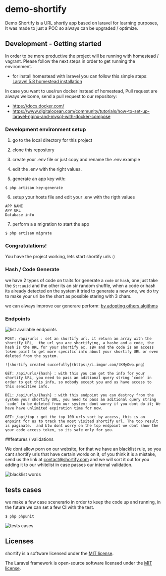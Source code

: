 # demo-shortify
Demo Shortify is a URL shortly app based on laravel for learning purposes,
It was made to just a POC so always can be upgraded / optimize.

## Development - Getting started

In order to be more productive the project will be running with homestead / vagrant. Please follow the next steps in order to get running the environment.

*  for install homestead with laravel you can follow this simple steps:
[Laravel 5.8 homestead installation]( https://laravel.com/docs/5.8/homestead#installation-and-setup
)

In case you want to use/run docker instead of homestead, Pull request are always welcome, send a pull request to our repository:

- https://docs.docker.com/
- https://www.digitalocean.com/community/tutorials/how-to-set-up-laravel-nginx-and-mysql-with-docker-compose

### Development environment setup
1.  go to the local directory for this project

2. clone this repository

3. create your .env file or just copy and rename the .env.example

4. edit the .env with the right values.

5. generate an app key with:
```
$ php artisan key:generate
```

6. setup your hosts file and edit your .env with the rigth values
```
APP NAME
APP URL
Database info
```

7. perform a a migration to start the app
```
$ php artisan migrate
```

### Congratulations!
You have the project working, lets start shortify urls :)

### Hash / Code Generate
we have 2 types  of code on traits for generate  a `code` or `hash`, one just take the `Str:uuid` and the other its an str random shuffle, when a code or hash its already detected on the system it tried to generate a new one, we do try to make your url be the short as possible staring with 3 chars. 

we can  always improve our generare perform: 
[by adopting others algithms]( https://www.quora.com/What-are-the-http-bit-ly-and-t-co-shortening-algorithms )

### Endpoints
![list available endpoints](https://i.imgur.com/aeuWctS.png)

```
POST: /api/urls : set an shortify url, it return an array with the shortify URL,  the url you are shortifying, a hashe and a code, the hash is the URL for your shortify ex. sBv and the code is an access token point to get more specific info about your shortify URL or even deleted from the system.

![shortify created succefully](https://i.imgur.com/tKMyOwp.png)

GET: /api/urls/{hash} : with this you can get the info for your shortify URL, you need to pass an aditional query string `code` in order to get this info, so nobody except you and us have access to this sencitive info.

DEL: /api/urls/{hash} : with this endpoint you can destroy from the system your shortify URL, you need to pass an aditional query string `code` to be deleted from our system; dont worry if you dont do it; We have have unlimited expiration time for now.

GET: /api/top : get the top 100 urls sort by access, this is an enpoint for us to track the most visited shortify url. The top result is paginate.  and btw dont worry on the top endpoint we dont show the your code access token, so its safe only for you.
```
##features / validations

We dont allow  porn on our website, for that we have an blacklist rule, so  you cant shortify urls that have certain words on it, of you think it is a mistake, send us the link at contact@shortify.com and we will sort it out for you adding it to our whitelist in case passes our internal validation.

![blacklist words](https://i.imgur.com/qI4GBNe.png)

## tests cases
we make a few case scenerario in order to keep the code up and running, in the future we can set a few CI with the test.
```
$ php phpunit
```
![tests cases](https://i.imgur.com/nUlaMBL.png)

## Licenses
shortify is a software licensed under the [MIT license](https://opensource.org/licenses/MIT).

The Laravel framework is open-source software licensed under the [MIT license](https://opensource.org/licenses/MIT).
